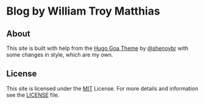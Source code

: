 # Blog by William Troy Matthias


## About

This site is built with help from the [Hugo Goa Theme](https://github.com/shenoybr/hugo-goa) by [@shenoybr](https://github.com/shenoybr) with some changes in style, which are my own.


## License

This site is licensed under the [MIT](https://opensource.org/licenses/MIT) License. For more details and information see the [LICENSE](https://raw.githubusercontent.com/wtmatthias/wtmatthias.github.io/master/LICENSE) file.
